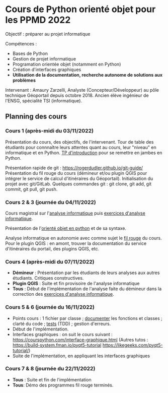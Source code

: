# Cours de Python orienté objet pour les PPMD 2022

Objectif : préparer au projet informatique

Compétences :
 + Bases de Python
 + Gestion de projet informatique
 + Programation orientée objet (notamment en Python)
 + Création d'interfaces graphiques
 + **Utilisation de la documentation, recherche autonome de solutions aux problèmes**
 
Intervenant :
Amaury Zarzelli, Analyste (Concepteur/Développeur) au pôle technique Géoportail depuis octobre 2018. Ancien élève ingénieur de l'ENSG, spécialité TSI (informatique).

## Planning des cours

### Cours 1 (après-midi du 03/11/2022)
Présentation du cours, des objectifs, de l'intervenant. Tour de table des étudiants pour connnaître leurs attentes quant au cours, leur "niveau" en informatique et en Python.
[TP d'introduction](https://github.com/azarz/cours_algo_M1/blob/master/tp/TP_distance_points_2D.pdf) pour se remettre en jambes en Python.

Présentation rapide de git : https://rogerdudler.github.io/git-guide/
Présentation du fil rouge du cours (démineur et/ou plugin QGIS pour intégrer le service de calcul d'itinéraires du Géoportail). Initialisation du projet avec git/GitLab. Quelques commandes git : git clone, git add, git commit, git pull, git push.

### Cours 2 & 3 (journée du 04/11/2022)
Cours magistral sur l'[analyse informatique](supports_cours/Analyse_informatique_presentation.md) puis [exercices d'analyse informatique](supports_cours/Analyse_informatique_exercices.pdf).

Présentation de l'[orienté objet en python](supports_cours/Presentation_Python_objet.md) et de sa syntaxe.

Analyse informatique en autonomie avec comme sujet le [fil rouge](fil_rouge/analyse.md) du cours. Pour le plugin QGIS : en amont, trouver la documentation du service d'itinéraires du portail, des plugins QGIS, etc.

### Cours 4 (après-midi du 07/11/2022)
- __Démineur__ : Présentation par les étudiants de leurs analyses aux autres étudiants. Critiques constructives.
- __Plugin QGIS__ : Suite et fin provisoire de l'analyse informatique 
- __Tous__ : Début de l'implémentation de l'analyse faite du démineur dans la correction des [exercices d'analyse informatique](supports_cours/Analyse_informatique_exercices.pdf).

### Cours 5 & 6 (journée du 16/11/2022)

- Points cours : 1 fichier par classe ; [documenter](fil_rouge/documentation_et_tests.md) les fonctions et classes ; clarté du code ; [tests](fil_rouge/documentation_et_tests.md) (TDD) ; gestion d'erreurs.
- Début de l'implémentation.
- Interfaces graphiques : on suit le cours suivant : https://courspython.com/interface-graphique.html (Autres tutos : https://build-system.fman.io/pyqt5-tutorial https://likegeeks.com/pyqt5-tutorial/)
- Suite de l'implémentation, en appliquant les interfaces graphiques

### Cours 7 & 8 (journée du 22/11/2022)
- __Tous__ : Suite et fin de l'implémentation
- __Tous__: Démo des programmes fil rouge terminés.
